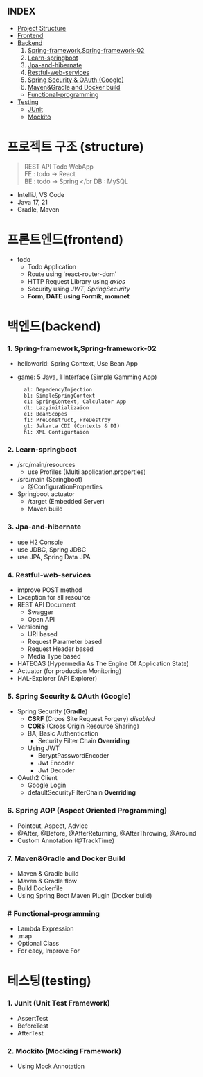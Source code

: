 ## INDEX
+  [Project Structure](#프로젝트-구조-(structure))
+  [Frontend](#프론트엔드(frontend))
+  [Backend](#백엔드(backend))
   1.  [Spring-framework](#1.-spring-framework,spring-framework-02),[Spring-framework-02](#1.-spring-framework,spring-framework-02)
   2.  [Learn-springboot](###-2.-learn-springboot)
   3.  [Jpa-and-hibernate](#jpa-and-hibernate)
   4.  [Restful-web-services](#restful-web-services)
   5.  [Spring Security & OAuth (Google)](#spring-security--oauth-google)
   6. [Maven&Gradle and Docker build](#maven&gradle-and-docker-build)
   +  [Functional-programming](#functional-programming)
+  [Testing](#-테스팅(testing))
   -  [JUnit](#junit)
   -  [Mockito](#mockito)

# 프로젝트 구조 (structure)
> REST API Todo WebApp </br>
> FE : todo -> React </br>
> BE : todo -> Spring </br
> DB : MySQL </br>
  + IntelliJ, VS Code
  + Java 17, 21
  + Gradle, Maven

# 프론트엔드(frontend) 
+ todo 
  +  Todo Application 
  + Route using 'react-router-dom'
  + HTTP Request Library using *axios*
  + Security using *JWT*, *SpringSecurity*
  + **Form, DATE using Formik, momnet** 

# 백엔드(backend)
### 1. Spring-framework,Spring-framework-02
  + helloworld: Spring Context, Use Bean App
  + game: 5 Java, 1 Interface (Simple Gamming App)

          a1: DepedencyInjection 
          b1: SimpleSpringContext 
          c1: SpringContext, Calculator App 
          d1: Lazyinitializaion 
          e1: BeanScopes 
          f1: PreConstruct, PreDestroy 
          g1: Jakarta CDI (Contexts & DI) 
          h1: XML Configurtaion
        
### 2. Learn-springboot
  + /src/main/resources
      - use Profiles (Multi application.properties)
  + /src/main (Springboot)
      - @ConfigurationProperties 
  + Springboot actuator <br/>
      - /target (Embedded Server)
      - Maven build

### 3. Jpa-and-hibernate
  + use H2 Console
  + use JDBC, Spring JDBC
  + use JPA, Spring Data JPA

### 4. Restful-web-services
  + improve POST method
  + Exception for all resource 
  + REST API Document 
    + Swagger
    + Open API
  + Versioning
    + URI based
    + Request Parameter based
    + Request Header based
    + Media Type based
  + HATEOAS (Hypermedia As The Engine Of Application State)
  + Actuator (for production Monitoring)
  + HAL-Explorer (API Explorer)
  
###  5. Spring Security & OAuth (Google) 
  + Spring Security (**Gradle**)
    + **CSRF** (Croos Site Request Forgery) *disabled*
    + **CORS** (Cross Origin Resource Sharing)
    + BA; Basic Authentication 
      + Security Filter Chain **Overriding**
    + Using JWT 
      + BcryptPasswordEncoder
      + Jwt Encoder
      + Jwt Decoder
  + OAuth2 Client
      + Google Login
      + defaultSecurityFilterChain **Overriding**
  
###  6. Spring AOP (Aspect Oriented Programming)
  - Pointcut, Aspect, Advice
  - @After, @Before, @AfterReturning, @AfterThrowing, @Around
  - Custom Annotation (@TrackTime)

###  7. Maven&Gradle and Docker Build
  - Maven & Gradle build
  - Maven & Gradle flow 
  - Build Dockerfile
  - Using Spring Boot Maven Plugin (Docker build)

###  # Functional-programming
  + Lambda Expression
  + .map
  + Optional Class
  + For eacy, Improve For


# 테스팅(testing)
### 1. Junit (Unit Test Framework)
  + AssertTest
  + BeforeTest
  + AfterTest
### 2. Mockito (Mocking Framework)
  + Using Mock Annotation 